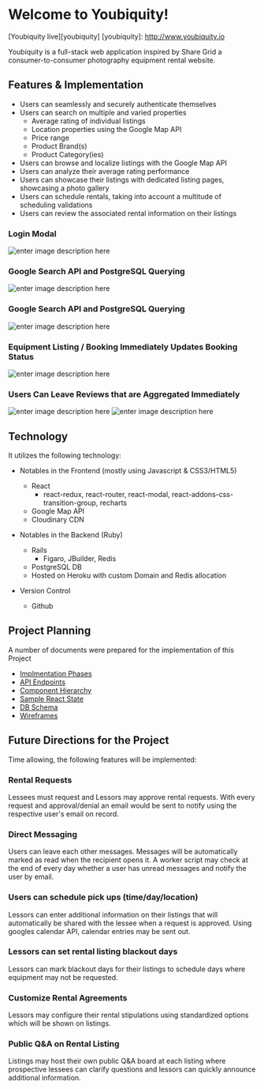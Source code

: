 Welcome to Youbiquity!
======================

[Youbiquity live][youbiquity]
[youbiquity]: http://www.youbiquity.io

Youbiquity is a full-stack web application inspired by Share Grid a consumer-to-consumer photography equipment rental website.

## Features & Implementation
- Users can seamlessly and securely authenticate themselves
- Users can search on multiple and varied properties
	- Average rating of individual listings
	- Location properties using the Google Map API
	- Price range
	- Product Brand(s)
	- Product Category(ies)
- Users can browse and localize listings with the Google Map API
- Users can analyze their average rating performance
- Users can showcase their listings with dedicated listing pages, showcasing a photo gallery
- Users can schedule rentals, taking into account a multitude of scheduling validations
- Users can review the associated rental information on their listings

### Login Modal
![enter image description here](docs/screenshots/login.png)
### Google Search API and PostgreSQL Querying
![enter image description here](docs/screenshots/search.png)
### Google Search API and PostgreSQL Querying
![enter image description here](docs/screenshots/listing.png)
### Equipment Listing / Booking Immediately Updates Booking Status
![enter image description here](docs/screenshots/rating_profile.png)
### Users Can Leave Reviews that are Aggregated Immediately
![enter image description here](docs/screenshots/submitting_review.png)
![enter image description here](docs/screenshots/reviews.png)

## Technology
It utilizes the following technology:
 - Notables in the Frontend (mostly using Javascript & CSS3/HTML5)
	 - React
		 - react-redux, react-router, react-modal, react-addons-css-transition-group, recharts
	 - Google Map API
	 - Cloudinary CDN

 - Notables in the Backend (Ruby)
	 - Rails
		 - Figaro, JBuilder, Redis
	 - PostgreSQL DB
	 - Hosted on Heroku with custom Domain and Redis allocation

- Version Control
	- Github

## Project Planning
A number of documents were prepared for the implementation of this Project
- [Implmentation Phases](docs/planning_readme.md)
- [API Endpoints](docs/api-endpoints.md)
- [Component Hierarchy](docs/component-hierarchy.md)
- [Sample React State](docs/sample-state.md)
- [DB Schema](docs/schema.md)
- [Wireframes](docs/wireframes)

## Future Directions for the Project

Time allowing, the following features will be implemented:

### Rental Requests

Lessees must request and Lessors may approve rental requests.  With every request and approval/denial an email would be sent to notify using the respective user's email on record.

### Direct Messaging

Users can leave each other messages.  Messages will be automatically marked as read when the recipient opens it.  A worker script may check at the end of every day whether a user has unread messages and notify the user by email.

### Users can schedule pick ups (time/day/location)
Lessors can enter additional information on their listings that will automatically be shared with the lessee when a request is approved.  Using googles calendar API, calendar entries may be sent out.

### Lessors can set rental listing blackout days
Lessors can mark blackout days for their listings to schedule days where equipment may not be requested.

### Customize Rental Agreements
Lessors may configure their rental stipulations using standardized options which will be shown on listings.

### Public Q&A on Rental Listing
Listings may host their own public Q&A board at each listing where prospective lessees can clarify questions and lessors can quickly announce additional information.
